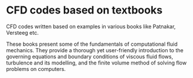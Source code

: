 # CFD codes based on textbooks

CFD codes written based on examples in various books like Patnakar,
Versteeg etc.

These books present some of the fundamentals of computational fluid
mechanics. They provide a thorough yet user-friendly introduction to
the governing equations and boundary conditions of viscous fluid
flows, turbulence and its modelling, and the finite volume method of
solving flow problems on computers.
